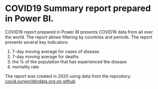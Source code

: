 # COVID19 Summary report prepared in Power BI.

COVID19 report prepared in Power BI presents COVID19 data from all over the world. The report allows filtering by countries and periods. The report presents several key indicators:

1. 7-day moving average for cases of disease.
2. 7-day moving average for deaths
3. the % of the population that has experienced the disease
4. mortality rate

The report was created in 2020 using data from the repository: [covid.ourworldindata.org on github](https://github.com/owid/covid-19-data)
